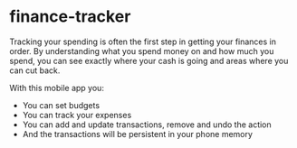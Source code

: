 # finance-tracker

Tracking your spending is often the first step in getting your finances in order. By understanding what you spend money on and how much you spend, you can see exactly where your cash is going and areas where you can cut back.

With this mobile app you:

- You can set budgets
- You can track your expenses
- You can add and update transactions, remove and undo the action
- And the transactions will be persistent in your phone memory
